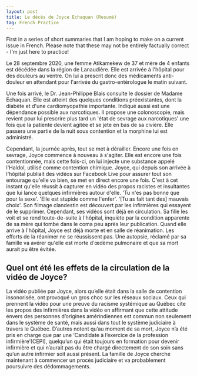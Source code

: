 ```yaml
---
layout: post
title: Le décès de Joyce Echaquan (Resumé)
tag: French Practice
---
```


<div class="message">
  First in a series of short summaries that I am hoping to make on a current issue in French. Please note that these may not be entirely factually correct - I'm just here to practice!
</div>

Le 28 septembre 2020, une femme Atikamekew de 37 et mère de 4 enfants est décédée dans la région de Lanaudière. Elle est arrivée à l'hôpital pour des douleurs au ventre. On lui a prescrit donc des médicaments anti-douleur en attendant pour l'arrivée du gastro-entérologue le matin suivant. 

Une fois arrivé, le Dr. Jean-Philippe Blais consulte le dossier de Madame Echaquan. Elle est atteint des quelques conditions préexistantes, dont la diabète et d'une cardiomyopathie importante. Indiqué aussi est une dépendance possible aux narcotiques. Il propose une colonoscopie, mais revient pour lui prescrire plus tard un 'état de sevrage aux narcotiques' une fois que la patiente devient agitée et se jete en bas de sa civière. Elle passera une partie de la nuit sous contention et la morphine lui est administré.

Cependant, la journée après, tout se met à dérailler. Encore une fois en sevrage, Joyce commence à nouveau à s'agiter. Elle est encore une fois contentionnée, mais cette fois-ci, on lui injecte une substance appelé l'Haldol, utilisé comme contention chimique. Joyce, qui depuis son arrivée à l'hôpital publiait des vidéos sur Facebook Live pour assurer tout son entourage qu'elle va bien, se met en direct encore une fois. C'est à cet instant qu'elle réussit à capturer en vidéo des propos racistes et insultantes que lui lance quelques infirmières autour d'elle. 'Tu n'es pas bonne que pour la sexe'. 'Elle est stupide comme l'enfer'. '[Tu as fait tant des] mauvais choix'. Son filmage clandestin est découvert par les infirmières qui essayent de le supprimer. Cependant, ses vidéos sont déjà en circulation. Sa fille les voit et se rend toute-de-suite à l'hôpital, inquiète par la condition apparente de sa mère qui tombe dans le coma peu après leur publication. Quand elle arrive à l'hôpital, Joyce est déjà morte et en salle de réanimation. Les efforts de la réanimer ne se réussissent pas. Une autopsie, réclamé par sa famille va avérer qu'elle est morte d'œdème pulmonaire et que sa mort aurait pu être évitée. 

<h2>Quel ont été les effets de la circulation de la vidéo de Joyce?</h2>
La vidéo publiée par Joyce, alors qu’elle était dans la salle de contention insonorisée, ont provoqué un gros choc sur les réseaux sociaux. Ceux qui prennent la vidéo pour une preuve du racisme systémique au Québec cite les propos des infirmières dans la vidéo en affirmant que cette attitude envers des personnes d’origines amérindiennes est commun non seulement dans le système de santé, mais aussi dans tout le système judiciaire à travers le Québec. D’autres notent qu’au moment de sa mort, Joyce n’a été pris en charge que par une ‘Candidate à l’exercice de la profession infirmière’(CEPI), quelqu’un qui était toujours en formation pour devenir infirmière et qui n’aurait pas du être chargé directement de son soin sans qu’un autre infirmier soit aussi présent. La famille de Joyce cherche maintenant à commencer un procès judiciaire et va probablement poursuivre des dédommagements.



